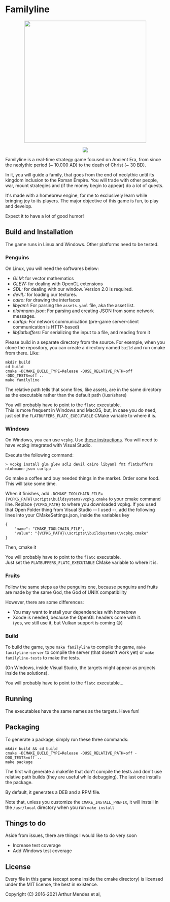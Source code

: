 # Familyline

<p align="center">
	<img src="icons/familyline-logo.png" height="384px" width="384px" />
</p>

<p align="center">
<a href="https://travis-ci.org/arthurmco/familyline" title="travis badge">
  <img src="https://api.travis-ci.org/arthurmco/familyline.svg?branch=master" />
</a>
</p>

Familyline is a real-time strategy game focused on Ancient Era, from since the
neolythic period (~ 10.000 AD) to the death of Christ (~ 30 BD).

In it, you will guide a family, that goes from the end of neolythic until its kingdom
inclusion to the Roman Empire. You will trade with other people, war, mount strategies
and (if the money begin to appear) do a *lot* of quests.

It's made with a homebrew engine, for me to exclusively learn while
bringing joy to its players. The major objective of this game is
fun, to play and develop. 

Expect it to have a lot of good humor!

## Build and Installation

The game runs in Linux and Windows. Other platforms need to be tested.

### Penguins

On Linux, you will need the softwares below:

 - *GLM:* for vector mathematics
 - *GLEW:* for dealing with OpenGL extensions
 - *SDL:* for dealing with our window. Version 2.0 is required.
 - *devIL:* for loading our textures.
 - *cairo:* for drawing the interfaces
 - *libyaml:* For parsing the `assets.yaml` file, aka the asset list.
 - *nlohmann-json*: For parsing and creating JSON from some network
   messages.
 - *curlpp:* For network communication (pre-game server-client
   communication is HTTP-based)
 - *libflatbuffers:* For serializing the input to a file, and reading
   from it

Please build in a separate directory from the source. For exemple,
when you clone the repository, you can create a directory named
`build` and run cmake from there. Like:

```
mkdir build
cd build
cmake -DCMAKE_BUILD_TYPE=Release -DUSE_RELATIVE_PATH=off
-DDO_TESTS=off ..
make familyline
```

The relative path tells that some files, like assets, are in the same
directory as the executable rather than the default path (/usr/share)

You will probably have to point to the `flatc` executable.  
This is more frequent in Windows and MacOS, but, in case you do need,
just set the `FLATBUFFERS_FLATC_EXECUTABLE` CMake variable to where it
is.

### Windows

On Windows, you can use `vcpkg`. Use [these
instructions](https://docs.microsoft.com/cpp/vcpkg?view=vs-2017).
You will need to have vcpkg integrated with Visual Studio.

Execute the following command:

`> vcpkg install glm glew sdl2 devil cairo libyaml fmt flatbuffers
nlohmann-json curlpp`

Go make a coffee and buy needed things in the market. Order some
food. This will take some time.

When it finishes, add
`-DCMAKE_TOOLCHAIN_FILE={VCPKG_PATH}\scripts\buildsystems\vcpkg.cmake`
to your cmake command line. Replace `{VCPKG_PATH}` to where you
downloaded vcpkg.
If you used that Open Folder thing from Visual Studio -- I used --,
add the following lines into your CMakeSettings.json, inside the
variables key

```json5
{
    "name": "CMAKE_TOOLCHAIN_FILE",
    "value": "{VCPKG_PATH}\\scripts\\buildsystems\\vcpkg.cmake"
}
```

Then, cmake it

You will probably have to point to the `flatc` executable.  
Just set the `FLATBUFFERS_FLATC_EXECUTABLE` CMake variable to where it is.

### Fruits

Follow the same steps as the penguins one, because penguins and fruits are made
by the same God, the God of UNIX compatibility

However, there are some differences:

 - You may want to install your dependencies with homebrew
 - Xcode is needed, because the OpenGL headers come with it.  
   (yes, we still use it, but Vulkan support is coming :wink:)

### Build

To build the game, type `make familyline` to compile the game, `make
familyline-server` to compile the server (that doesn't work yet) or
`make familyline-tests` to make the tests.

(On Windows, inside Visual Studio, the targets might appear as projects
inside the solutions).

You will probably have to point to the `flatc` executable...

## Running

The executables have the same names as the targets. Have fun!

## Packaging

To generate a package, simply run these three commands:

```
mkdir build && cd build
cmake -DCMAKE_BUILD_TYPE=Release -DUSE_RELATIVE_PATH=off -DDO_TESTS=off ..
make package
```

The first will generate a makefile that don't compile the tests and don't use
relative path builds (they are useful while debugging). The last one installs
the package.

By default, it generates a DEB and a RPM file.

Note that, unless you customize the `CMAKE_INSTALL_PREFIX`, it will
install in the `/usr/local` directory when you run `make install`

## Things to do

Aside from issues, there are things I would like to do very soon

 - Increase test coverage
 - Add Windows test coverage
 
## License

Every file in this game (except some inside the cmake directory) is
licensed under the MIT license, the best in existence.

Copyright (C) 2016-2021 Arthur Mendes et al,
